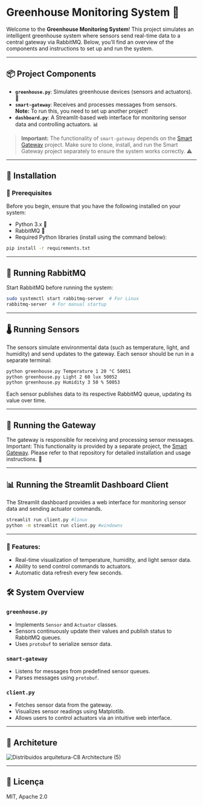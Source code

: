 # Greenhouse Monitoring System 🌱

Welcome to the **Greenhouse Monitoring System**! This project simulates an intelligent greenhouse system where sensors send real-time data to a central gateway via RabbitMQ. Below, you’ll find an overview of the components and instructions to set up and run the system.

---

## 📦 Project Components

- **`greenhouse.py`**: Simulates greenhouse devices (sensors and actuators). 🔄
- **`smart-gateway`**: Receives and processes messages from sensors.  
  **Note:** To run this, you need to set up another project!
- **`dashboard.py`**: A Streamlit-based web interface for monitoring sensor data and controlling actuators. 📊

> **Important:** The functionality of `smart-gateway` depends on the [Smart Gateway](https://github.com/ferreira-eric/smart-gateway) project. Make sure to clone, install, and run the Smart Gateway project separately to ensure the system works correctly. ⚠️

---

## 🚀 Installation

### 🔧 Prerequisites

Before you begin, ensure that you have the following installed on your system:
- Python 3.x 🐍
- RabbitMQ 🐰
- Required Python libraries (install using the command below):

```sh
pip install -r requirements.txt
```
---

## 🐰 Running RabbitMQ 

Start RabbitMQ before running the system:

```sh
sudo systemctl start rabbitmq-server  # For Linux
rabbitmq-server  # For manual startup
```
---

## 🌡️ Running Sensors

The sensors simulate environmental data (such as temperature, light, and humidity) and send updates to the gateway. Each sensor should be run in a separate terminal:

```sh
python greenhouse.py Temperature 1 20 °C 50051
python greenhouse.py Light 2 60 lux 50052
python greenhouse.py Humidity 3 50 % 50053
```

Each sensor publishes data to its respective RabbitMQ queue, updating its value over time.

---

## 🔌 Running the Gateway

The gateway is responsible for receiving and processing sensor messages.
Important: This functionality is provided by a separate project, the [Smart Gateway](https://github.com/ferreira-eric/smart-gateway). Please refer to that repository for detailed installation and usage instructions. 🔗

---

## 📊 Running the Streamlit Dashboard Client

The Streamlit dashboard provides a web interface for monitoring sensor data and sending actuator commands.

```sh
streamlit run client.py #linux
python -m streamlit run client.py #windowns
```

---

### 🧮 Features:
- Real-time visualization of temperature, humidity, and light sensor data.
- Ability to send control commands to actuators.
- Automatic data refresh every few seconds.

## 🛠️ System Overview

### `greenhouse.py`
- Implements `Sensor` and `Actuator` classes.
- Sensors continuously update their values and publish status to RabbitMQ queues.
- Uses `protobuf` to serialize sensor data.

### `smart-gateway`
- Listens for messages from predefined sensor queues.
- Parses messages using `protobuf`.

### `client.py`
- Fetches sensor data from the gateway.
- Visualizes sensor readings using Matplotlib.
- Allows users to control actuators via an intuitive web interface.
  
---

## 📐 Architeture

![Distribuidos arquitetura-C8 Architecture (5)](https://github.com/user-attachments/assets/cfc7d9e6-c196-4227-b3b6-ec59186f33d3)

---
## 📜 Licença

MIT, Apache 2.0

